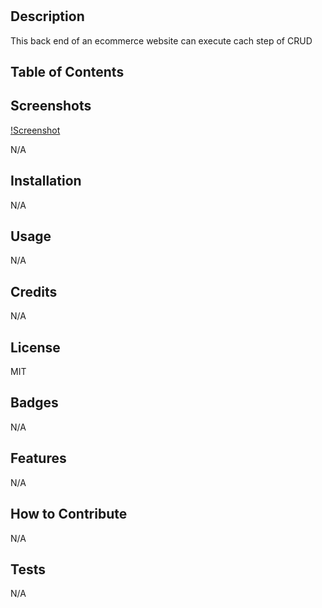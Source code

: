 # <EcommerceBackEndExperience>

## Description

This back end of an ecommerce website can execute cach step of CRUD

## Table of Contents

## Screenshots

[!Screenshot](freshBacon.PNG)

N/A

## Installation

N/A

## Usage

N/A

## Credits

N/A

## License

MIT

## Badges

N/A

## Features

N/A

## How to Contribute

N/A

## Tests

N/A

